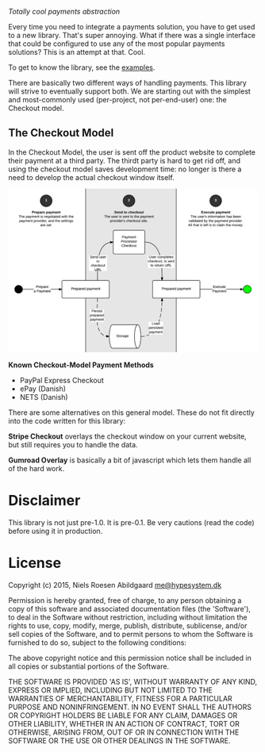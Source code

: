 *Totally cool payments abstraction*

Every time you need to integrate a payments solution, you have to get used to a new library.
That's super annoying.
What if there was a single interface that could be configured to use any of the most popular payments solutions?
This is an attempt at that.
Cool.

To get to know the library, see the [examples](EXAMPLES.md).

There are basically two different ways of handling payments.
This library will strive to eventually support both.
We are starting out with the simplest and most-commonly used (per-project, not per-end-user) one:
the Checkout model.

The Checkout Model
------------------

In the Checkout Model, the user is sent off the product website to complete their payment at a third party.
The thirdt party is hard to get rid off, and using the checkout model saves development time:
no longer is there a need to develop the actual checkout window itself.

![The Checkout Model Illustrated](https://raw.githubusercontent.com/hypesystem/PhpPay/master/TheCheckoutModel.png)

**Known Checkout-Model Payment Methods**

- PayPal Express Checkout
- ePay (Danish)
- NETS (Danish)

There are some alternatives on this general model.
These do not fit directly into the code written for this library:

**Stripe Checkout** overlays the checkout window on your current website, but still requires you to handle the data.

**Gumroad Overlay** is basically a bit of javascript which lets them handle all of the hard work.

Disclaimer
==========

This library is not just pre-1.0.
It is pre-0.1.
Be very cautions (read the code) before using it in production.

License
=======

Copyright (c) 2015, Niels Roesen Abildgaard <me@hypesystem.dk>

Permission is hereby granted, free of charge, to any person obtaining a copy of this software and associated documentation files (the 'Software'), to deal in the Software without restriction, including without limitation the rights to use, copy, modify, merge, publish, distribute, sublicense, and/or sell copies of the Software, and to permit persons to whom the Software is furnished to do so, subject to the following conditions:

The above copyright notice and this permission notice shall be included in all copies or substantial portions of the Software.

THE SOFTWARE IS PROVIDED 'AS IS', WITHOUT WARRANTY OF ANY KIND, EXPRESS OR IMPLIED, INCLUDING BUT NOT LIMITED TO THE WARRANTIES OF MERCHANTABILITY, FITNESS FOR A PARTICULAR PURPOSE AND NONINFRINGEMENT. IN NO EVENT SHALL THE AUTHORS OR COPYRIGHT HOLDERS BE LIABLE FOR ANY CLAIM, DAMAGES OR OTHER LIABILITY, WHETHER IN AN ACTION OF CONTRACT, TORT OR OTHERWISE, ARISING FROM, OUT OF OR IN CONNECTION WITH THE SOFTWARE OR THE USE OR OTHER DEALINGS IN THE SOFTWARE.
